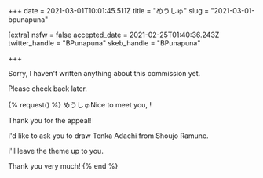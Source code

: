 +++
date = 2021-03-01T10:01:45.511Z
title = "めうしゅ"
slug = "2021-03-01-bpunapuna"

[extra]
nsfw = false
accepted_date = 2021-02-25T01:40:36.243Z
twitter_handle = "BPunapuna"
skeb_handle = "BPunapuna"

+++

Sorry, I haven't written anything about this commission yet.

Please check back later.

{% request() %}
めうしゅNice to meet you, <TODO>!

Thank you for the appeal!

I'd like to ask you to draw Tenka Adachi from Shoujo Ramune.

I'll leave the theme up to you.

Thank you very much!
{% end %}

